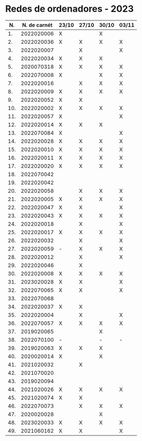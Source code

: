 # Redes de ordenadores - 2023

|N.|N. de carnét|23/10|27/10|30/10|03/11|
|--|----------|-----|-----|-----|-----|
|1.|2022020006|X||X||
|2.|2022020036|X|X|X|X|
|3.|2022020007||X||X|
|4.|2022020034|X|X|X||
|5.|2020070318|X|X|X|X|
|6.|2022070008|X||X|X|
|7.|2022020016||X|X|X|
|8.|2022020009|X|X|X|X|
|9.|2022020052|X|X|||
|10.|2022020002|X|X|X|X|
|11.|2022020057|X|||X|
|12.|2022020014|X|X|X||
|13.|2022070084|X|||X|
|14.|2022020028|X|X|X|X|
|15.|2022020010|X|X|X|X|
|16.|2022020011|X|X|X|X|
|17.|2022020020|X|X|X|X|
|18.|2022070042|||||
|19.|2022020042|||||
|20.|2022020058||X|X|X|
|21.|2022020005|X|X|X|X|
|22.|2022020047|X|X||X|
|23.|2022020043|X|X|X|X|
|24.|2022020018||X||X|
|25.|2022020017|X|X|X|X|
|26.|2022020032||X||X|
|27.|2022020059|-|X|X|X|
|28.|2022020012||X||X|
|29.|2022020046||X|||
|30.|2022020008|X|X|X|X|
|31.|2023020028|X|X||X|
|32.|2022070065|X|X||X|
|33.|2022070068|||||
|34.|2022020037|X|X|||
|35.|2022020004||X||X|
|36.|2022070057|X|X|X|X|
|37.|2019020065|||X||
|38.|2022070100|-||-|-|
|39.|2019020063|X|X|X||
|40.|2020020014|X||X ||
|41.|2021020032||X|||
|42.|2021070020|||||
|43.|2019020094|||||
|44.|2021020026|X|X|X|X|
|45.|2021020074|X|X|||
|46.|2022070073||X|X|X|
|47.|2020020028|||X||
|48.|2023020033|X|X|X|X|
|49.|2021060162|X|X||X|
